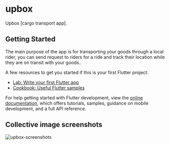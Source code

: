 # upbox

Upbox [cargo transport app].

## Getting Started

The main purpose of the app is for transporting your goods through a
local rider, you can send request to riders for a ride and track their location
while they are on transit with your goods..

A few resources to get you started if this is your first Flutter project:

- [Lab: Write your first Flutter app](https://docs.flutter.dev/get-started/codelab)
- [Cookbook: Useful Flutter samples](https://docs.flutter.dev/cookbook)

For help getting started with Flutter development, view the
[online documentation](https://docs.flutter.dev/), which offers tutorials,
samples, guidance on mobile development, and a full API reference.


## Collective image screenshots
![upbox-screenshots](https://github.com/TheCodeDaniel/upbox-delivery/assets/130862856/128b6b80-c670-4e19-a05b-6d8ee5d103b6)





